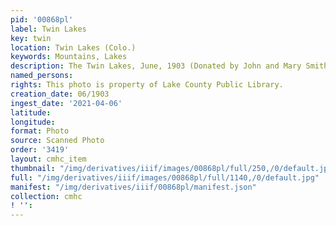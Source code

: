 ```yaml
---
pid: '00868pl'
label: Twin Lakes
key: twin
location: Twin Lakes (Colo.)
keywords: Mountains, Lakes
description: The Twin Lakes, June, 1903 (Donated by John and Mary Smith)
named_persons: 
rights: This photo is property of Lake County Public Library.
creation_date: 06/1903
ingest_date: '2021-04-06'
latitude: 
longitude: 
format: Photo
source: Scanned Photo
order: '3419'
layout: cmhc_item
thumbnail: "/img/derivatives/iiif/images/00868pl/full/250,/0/default.jpg"
full: "/img/derivatives/iiif/images/00868pl/full/1140,/0/default.jpg"
manifest: "/img/derivatives/iiif/00868pl/manifest.json"
collection: cmhc
! '': 
---
```

